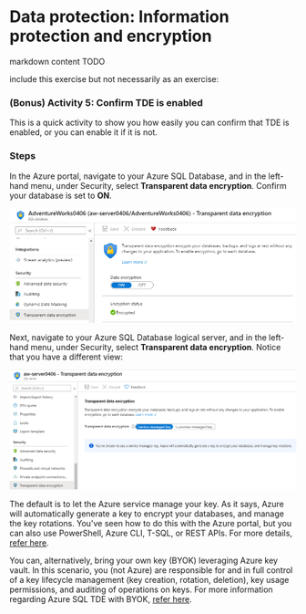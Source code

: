 # Data protection: Information protection and encryption

markdown content TODO


include this exercise but not necessarily as an exercise:
### (Bonus) Activity 5: Confirm TDE is enabled

This is a quick activity to show you how easily you can confirm that TDE is enabled, or you can enable it if it is not.  

### Steps

In the Azure portal, navigate to your Azure SQL Database, and in the left-hand menu, under Security, select **Transparent data encryption**. Confirm your database is set to **ON**.  

![Confirm TDE is on](../media/tdeon.png)  

Next, navigate to your Azure SQL Database logical server, and in the left-hand menu, under Security, select **Transparent data encryption**. Notice that you have a different view:  

![Server view of TDE options](../media/tdeoption.png)  

The default is to let the Azure service manage your key. As it says, Azure will automatically generate a key to encrypt your databases, and manage the key rotations. You've seen how to do this with the Azure portal, but you can also use PowerShell, Azure CLI, T-SQL, or REST APIs. For more details, [refer here](https://docs.microsoft.com/azure/sql-database/transparent-data-encryption-azure-sql?tabs=azure-portal).  

You can, alternatively, bring your own key (BYOK) leveraging Azure key vault. In this scenario, you (not Azure) are responsible for and in full control of a key lifecycle management (key creation, rotation, deletion), key usage permissions, and auditing of operations on keys. For more information regarding Azure SQL TDE with BYOK, [refer here](https://docs.microsoft.com/azure/sql-database/transparent-data-encryption-byok-azure-sql?view=sql-server-ver15).  